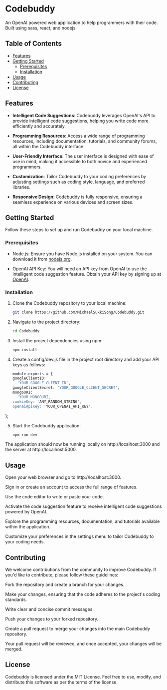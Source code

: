 # Codebuddy
An OpenAI powered web application to help programmers with their code. Built using sass, react, and nodejs.

## Table of Contents
- [Features](#features)
- [Getting Started](#getting-started)
  - [Prerequisites](#prerequisites)
  - [Installation](#installation)
- [Usage](#usage)
- [Contributing](#contributing)
- [License](#license)

## Features

- **Intelligent Code Suggestions**: Codebuddy leverages OpenAI's API to provide intelligent code suggestions, helping you write code more efficiently and accurately.

- **Programming Resources**: Access a wide range of programming resources, including documentation, tutorials, and community forums, all within the Codebuddy interface.

- **User-Friendly Interface**: The user interface is designed with ease of use in mind, making it accessible to both novice and experienced programmers.

- **Customization**: Tailor Codebuddy to your coding preferences by adjusting settings such as coding style, language, and preferred libraries.

- **Responsive Design**: Codebuddy is fully responsive, ensuring a seamless experience on various devices and screen sizes.

## Getting Started

Follow these steps to set up and run Codebuddy on your local machine.

### Prerequisites

- Node.js: Ensure you have Node.js installed on your system. You can download it from [nodejs.org](https://nodejs.org/).

- OpenAI API Key: You will need an API key from OpenAI to use the intelligent code suggestion feature. Obtain your API key by signing up at [OpenAI](https://openai.com/).

### Installation

1. Clone the Codebuddy repository to your local machine:

   ```bash
   git clone https://github.com/MichaelSukkiSong/Codebuddy.git

2. Navigate to the project directory:
   
    ```bash
    cd Codebuddy

3. Install the project dependencies using npm:
    ```bash
    npm install

4. Create a config/dev.js file in the project root directory and add your API keys as follows:
   
    ```bash
    module.exports = {
    googleClientID:
      'YOUR_GOOGLE_CLIENT_ID',
    googleClientSecret: 'YOUR_GOOGLE_CLIENT_SECRET',
    mongoURI:
      'YOUR_MONGOURI,
    cookieKey: 'ANY_RANDOM_STRING',
    openaiApiKey: 'YOUR_OPENAI_API_KEY',
};

5. Start the Codebuddy application:
    ```bash
    npm run dev

The application should now be running locally on http://localhost:3000 and the server at http://localhost:5000.

## Usage

Open your web browser and go to http://localhost:3000.

Sign in or create an account to access the full range of features.

Use the code editor to write or paste your code.

Activate the code suggestion feature to receive intelligent code suggestions powered by OpenAI.

Explore the programming resources, documentation, and tutorials available within the application.

Customize your preferences in the settings menu to tailor Codebuddy to your coding needs.

## Contributing

We welcome contributions from the community to improve Codebuddy. If you'd like to contribute, please follow these guidelines:

Fork the repository and create a branch for your changes.

Make your changes, ensuring that the code adheres to the project's coding standards.

Write clear and concise commit messages.

Push your changes to your forked repository.

Create a pull request to merge your changes into the main Codebuddy repository.

Your pull request will be reviewed, and once accepted, your changes will be merged.

## License

Codebuddy is licensed under the MIT License. Feel free to use, modify, and distribute this software as per the terms of the license.


